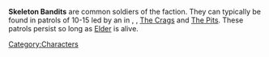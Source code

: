 **Skeleton Bandits** are common soldiers of the [](Skeleton_Bandits.md) faction. They can typically be
found in patrols of 10-15 led by an [](Upgraded_Skeleton_Bandit.md) in [](Stobe's_Gamble.md), [](Stobe's_Garden.md), [The Crags](The_Crags.md "wikilink")
and [The Pits](The_Pits.md "wikilink"). These patrols persist so long as
[Elder](Elder.md "wikilink") is alive.

[Category:Characters](Category:Characters "wikilink")